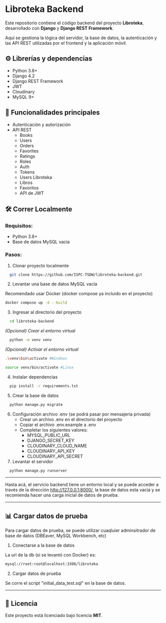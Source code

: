 # Libroteka Backend

Este repositorio contiene el código backend del proyecto **Libroteka**, desarrollado con **Django** y **Django REST Framework**. 

Aquí se gestiona la lógica del servidor, la base de datos, la autenticación y las API REST utilizadas por el frontend y la aplicación móvil.


## ⚙️ Librerías y dependencias

- Python 3.8+
- Django 4.2
- Django REST Framework
- JWT
- Cloudinary
- MySQL 9+

## 🧩 Funcionalidades principales
- Autenticación y autorización
- API REST
    - Books
    - Users
    - Orders
    - Favorites
    - Ratings
    - Roles
    - Auth
    - Tokens
    - Users Libroteka
    - Libros
    - Favoritos
  - API de JWT


## 🛠 Correr Localmente

### Requisitos:
- Python 3.8+
- Base de datos MySQL vacía

### Pasos:

1. Clonar proyecto localmente
```bash
  git clone https://github.com/ISPC-TSDW/libroteka-backend.git
``` 

2. Levantar una base de datos MySQL vacía

Recomendado usar Docker (docker compose ya incluido en el proyecto)

```sh
docker compose up -d --build
```

3. Ingresar al directorio del proyecto
```sh
  cd libroteka-backend
```

*(Opcional) Crear el entorno virtual* 

```sh
  python -m venv venv
```
*(Opcional) Activar el entorno virtual*
```sh
.\venv\bin\activate #Windows
```
```sh
source venv/bin/activate #Linux
```
4. Instalar dependencias
```bash
  pip install -r requirements.txt
```
5. Crear la base de datos
```bash
  python manage.py migrate
```

6. Configuración archivo .env (se podrá pasar por mensajeria privada)
    - Crear un archivo .env en el directorio del proyecto
    - Copiar el archivo .env.example a .env
    - Completar los siguientes valores:
        - MYSQL_PUBLIC_URL
        - DJANGO_SECRET_KEY
        - CLOUDINARY_CLOUD_NAME
        - CLOUDINARY_API_KEY
        - CLOUDINARY_API_SECRET
7. Levantar el servidor

```bash
  python manage.py runserver
```

---
Hasta acá, el servicio backend tiene un entorno local y se puede acceder a través de la dirección http://127.0.0.1:8000/, la base de datos esta vacía y se recomienda hacer una carga inicial de datos de prueba.

---



## 📊 Cargar datos de prueba

Para cargar datos de prueba, se puede utilizar cuaqluier adminsitrador de base de datos (DBEaver, MySQL Workbench, etc)

1. Conectarse a la base de datos

La url de la db (si se levantó con Docker) es:

```bash
mysql://root:root@localhost:3306/libroteka
```

2. Cargar datos de prueba

Se corre el script "initial_data_test.sql" en la base de datos.


---

## 📝 Licencia
Este proyecto está licenciado bajo licencia **MIT**.